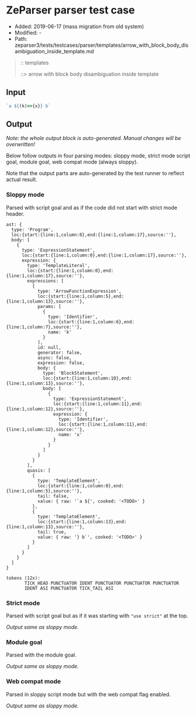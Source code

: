 # ZeParser parser test case

- Added: 2019-06-17 (mass migration from old system)
- Modified: -
- Path: zeparser3/tests/testcases/parser/templates/arrow_with_block_body_disambiguation_inside_template.md

> :: templates
>
> ::> arrow with block body disambiguation inside template

## Input

`````js
`a ${(k)=>{x}} b`
`````

## Output

_Note: the whole output block is auto-generated. Manual changes will be overwritten!_

Below follow outputs in four parsing modes: sloppy mode, strict mode script goal, module goal, web compat mode (always sloppy).

Note that the output parts are auto-generated by the test runner to reflect actual result.

### Sloppy mode

Parsed with script goal and as if the code did not start with strict mode header.

`````
ast: {
  type: 'Program',
  loc:{start:{line:1,column:0},end:{line:1,column:17},source:''},
  body: [
    {
      type: 'ExpressionStatement',
      loc:{start:{line:1,column:0},end:{line:1,column:17},source:''},
      expression: {
        type: 'TemplateLiteral',
        loc:{start:{line:1,column:0},end:{line:1,column:17},source:''},
        expressions: [
          {
            type: 'ArrowFunctionExpression',
            loc:{start:{line:1,column:5},end:{line:1,column:13},source:''},
            params: [
              {
                type: 'Identifier',
                loc:{start:{line:1,column:6},end:{line:1,column:7},source:''},
                name: 'k'
              }
            ],
            id: null,
            generator: false,
            async: false,
            expression: false,
            body: {
              type: 'BlockStatement',
              loc:{start:{line:1,column:10},end:{line:1,column:13},source:''},
              body: [
                {
                  type: 'ExpressionStatement',
                  loc:{start:{line:1,column:11},end:{line:1,column:12},source:''},
                  expression: {
                    type: 'Identifier',
                    loc:{start:{line:1,column:11},end:{line:1,column:12},source:''},
                    name: 'x'
                  }
                }
              ]
            }
          }
        ],
        quasis: [
          {
            type: 'TemplateElement',
            loc:{start:{line:1,column:0},end:{line:1,column:5},source:''},
            tail: false,
            value: { raw: '`a ${', cooked: '<TODO>' }
          },
          {
            type: 'TemplateElement',
            loc:{start:{line:1,column:13},end:{line:1,column:13},source:''},
            tail: true,
            value: { raw: '} b`', cooked: '<TODO>' }
          }
        ]
      }
    }
  ]
}

tokens (12x):
       TICK_HEAD PUNCTUATOR IDENT PUNCTUATOR PUNCTUATOR PUNCTUATOR
       IDENT ASI PUNCTUATOR TICK_TAIL ASI
`````

### Strict mode

Parsed with script goal but as if it was starting with `"use strict"` at the top.

_Output same as sloppy mode._

### Module goal

Parsed with the module goal.

_Output same as sloppy mode._

### Web compat mode

Parsed in sloppy script mode but with the web compat flag enabled.

_Output same as sloppy mode._
